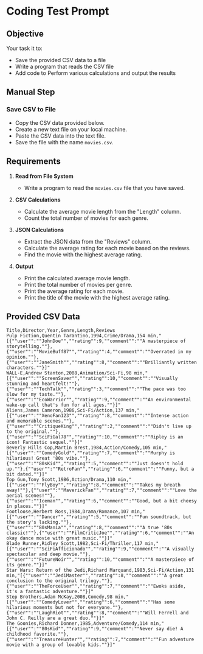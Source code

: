 # Coding Test Prompt

## Objective

Your task it to:

- Save the provided CSV data to a file
- Write a program that reads the CSV file
- Add code to Perform various calculations and output the results

## Manual Step

### Save CSV to File

- Copy the CSV data provided below.
- Create a new text file on your local machine.
- Paste the CSV data into the text file.
- Save the file with the name `movies.csv`.

## Requirements

1. **Read from File System**
   - Write a program to read the `movies.csv` file that you have saved.

2. **CSV Calculations**
   - Calculate the average movie length from the "Length" column.
   - Count the total number of movies for each genre.

3. **JSON Calculations**
   - Extract the JSON data from the "Reviews" column.
   - Calculate the average rating for each movie based on the reviews.
   - Find the movie with the highest average rating.

4. **Output**
   - Print the calculated average movie length.
   - Print the total number of movies per genre.
   - Print the average rating for each movie.
   - Print the title of the movie with the highest average rating.

## Provided CSV Data

```csv
Title,Director,Year,Genre,Length,Reviews
Pulp Fiction,Quentin Tarantino,1994,Crime/Drama,154 min,"[{""user"":""JohnDoe"",""rating"":9,""comment"":""A masterpiece of storytelling.""},{""user"":""MovieBuff87"",""rating"":4,""comment"":""Overrated in my opinion.""},{""user"":""JaneSmith"",""rating"":8,""comment"":""Brilliantly written characters.""}]"
WALL-E,Andrew Stanton,2008,Animation/Sci-Fi,98 min,"[{""user"":""ScreenSaver"",""rating"":10,""comment"":""Visually stunning and heartfelt!""},{""user"":""TechTalk"",""rating"":3,""comment"":""The pace was too slow for my taste.""},{""user"":""EcoWarrior"",""rating"":9,""comment"":""An environmental wake-up call that's fun for all ages.""}]"
Aliens,James Cameron,1986,Sci-Fi/Action,137 min,"[{""user"":""XenoFan123"",""rating"":8,""comment"":""Intense action and memorable scenes.""},{""user"":""CritiqueKing"",""rating"":2,""comment"":""Didn't live up to the original.""},{""user"":""SciFiGal78"",""rating"":10,""comment"":""Ripley is an icon! Fantastic sequel.""}]"
Beverly Hills Cop,Martin Brest,1984,Action/Comedy,105 min,"[{""user"":""ComedyGold"",""rating"":7,""comment"":""Murphy is hilarious! Great '80s vibe.""},{""user"":""80sKid"",""rating"":5,""comment"":""Just doesn't hold up.""},{""user"":""RetroFan"",""rating"":6,""comment"":""Funny, but a bit dated.""}]"
Top Gun,Tony Scott,1986,Action/Drama,110 min,"[{""user"":""FlyBoy"",""rating"":8,""comment"":""Takes my breath away!""},{""user"":""MaverickFan"",""rating"":7,""comment"":""Love the aerial scenes!""},{""user"":""Iceman"",""rating"":6,""comment"":""Good, but a bit cheesy in places.""}]"
Footloose,Herbert Ross,1984,Drama/Romance,107 min,"[{""user"":""Dancer"",""rating"":5,""comment"":""Fun soundtrack, but the story's lacking.""},{""user"":""80sMania"",""rating"":8,""comment"":""A true '80s classic!""},{""user"":""FilmCriticJoe"",""rating"":6,""comment"":""An okay dance movie with great music.""}]"
Blade Runner,Ridley Scott,1982,Sci-Fi/Thriller,117 min,"[{""user"":""SciFiAfficionado"",""rating"":9,""comment"":""A visually spectacular and deep movie.""},{""user"":""FutureNoir"",""rating"":10,""comment"":""A masterpiece of its genre.""}]"
Star Wars: Return of the Jedi,Richard Marquand,1983,Sci-Fi/Action,131 min,"[{""user"":""JediMaster"",""rating"":8,""comment"":""A great conclusion to the original trilogy.""},{""user"":""TheForceUser"",""rating"":7,""comment"":""Ewoks aside, it's a fantastic adventure.""}]"
Step Brothers,Adam McKay,2008,Comedy,98 min,"[{""user"":""ComedyLover"",""rating"":6,""comment"":""Has some hilarious moments but not for everyone.""},{""user"":""LaughRiot"",""rating"":8,""comment"":""Will Ferrell and John C. Reilly are a great duo.""}]"
The Goonies,Richard Donner,1985,Adventure/Comedy,114 min,"[{""user"":""80sKid"",""rating"":9,""comment"":""Never say die! A childhood favorite.""},{""user"":""TreasureHunter"",""rating"":7,""comment"":""Fun adventure movie with a group of lovable kids.""}]"
```
